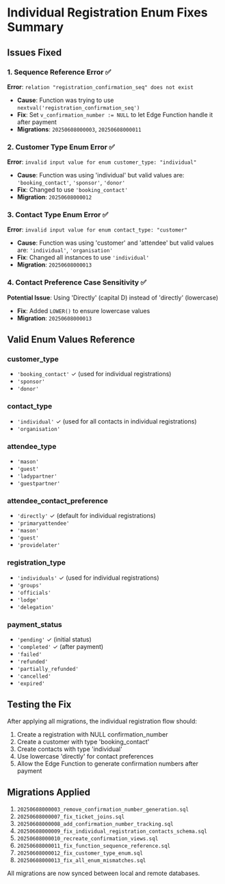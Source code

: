 # Individual Registration Enum Fixes Summary

## Issues Fixed

### 1. Sequence Reference Error ✅
**Error**: `relation "registration_confirmation_seq" does not exist`
- **Cause**: Function was trying to use `nextval('registration_confirmation_seq')` 
- **Fix**: Set `v_confirmation_number := NULL` to let Edge Function handle it after payment
- **Migrations**: `20250608000003`, `20250608000011`

### 2. Customer Type Enum Error ✅
**Error**: `invalid input value for enum customer_type: "individual"`
- **Cause**: Function was using 'individual' but valid values are: `'booking_contact'`, `'sponsor'`, `'donor'`
- **Fix**: Changed to use `'booking_contact'`
- **Migration**: `20250608000012`

### 3. Contact Type Enum Error ✅
**Error**: `invalid input value for enum contact_type: "customer"`
- **Cause**: Function was using 'customer' and 'attendee' but valid values are: `'individual'`, `'organisation'`
- **Fix**: Changed all instances to use `'individual'`
- **Migration**: `20250608000013`

### 4. Contact Preference Case Sensitivity ✅
**Potential Issue**: Using 'Directly' (capital D) instead of 'directly' (lowercase)
- **Fix**: Added `LOWER()` to ensure lowercase values
- **Migration**: `20250608000013`

## Valid Enum Values Reference

### customer_type
- `'booking_contact'` ✓ (used for individual registrations)
- `'sponsor'`
- `'donor'`

### contact_type
- `'individual'` ✓ (used for all contacts in individual registrations)
- `'organisation'`

### attendee_type
- `'mason'`
- `'guest'`
- `'ladypartner'`
- `'guestpartner'`

### attendee_contact_preference
- `'directly'` ✓ (default for individual registrations)
- `'primaryattendee'`
- `'mason'`
- `'guest'`
- `'providelater'`

### registration_type
- `'individuals'` ✓ (used for individual registrations)
- `'groups'`
- `'officials'`
- `'lodge'`
- `'delegation'`

### payment_status
- `'pending'` ✓ (initial status)
- `'completed'` ✓ (after payment)
- `'failed'`
- `'refunded'`
- `'partially_refunded'`
- `'cancelled'`
- `'expired'`

## Testing the Fix

After applying all migrations, the individual registration flow should:
1. Create a registration with NULL confirmation_number
2. Create a customer with type 'booking_contact'
3. Create contacts with type 'individual'
4. Use lowercase 'directly' for contact preferences
5. Allow the Edge Function to generate confirmation numbers after payment

## Migrations Applied

1. `20250608000003_remove_confirmation_number_generation.sql`
2. `20250608000007_fix_ticket_joins.sql`
3. `20250608000008_add_confirmation_number_tracking.sql`
4. `20250608000009_fix_individual_registration_contacts_schema.sql`
5. `20250608000010_recreate_confirmation_views.sql`
6. `20250608000011_fix_function_sequence_reference.sql`
7. `20250608000012_fix_customer_type_enum.sql`
8. `20250608000013_fix_all_enum_mismatches.sql`

All migrations are now synced between local and remote databases.